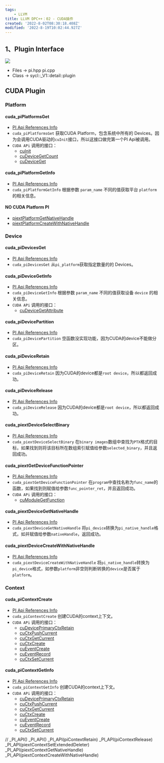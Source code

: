 ```yaml
---
tags: 
    - LLVM
title: LLVM DPC++：02 - CUDA插件
created: '2022-8-02T08:30:18.408Z'
modified: '2022-8-19T10:02:44.927Z'
---
```


## 1、Plugin Interface

![](https://cdn.jsdelivr.net/gh/cuijian2b/Notable@master/notes/assert/DPC++/group__sycl__pi.png)

+ Files -> pi.hpp pi.cpp
+ Class -> sycl::_V1::detail::plugin

## CUDA Plugin

### Platform

#### cuda_piPlatformsGet

+ [PI Api References Info][piPlatformsGet]
+ `cuda_piPlatformsGet` 获取CUDA Platform，包含系统中所有的 Devices。因为会调用CUDA驱动的`cuInit`接口，所以这接口做完第一个PI Api被调用。
+ `CUDA APi` 调用的接口：
  + [cuInit][cuInit]
  + [cuDeviceGetCount][cuDeviceGetCount]
  + [cuDeviceGet][cuDeviceGet]

#### cuda_piPlatformGetInfo

+ [PI Api References Info][piPlatformGetInfo]
+ `cuda_piPlatformGetInfo` 根据参数 `param_name` 不同的值获取平台 `platform` 的相关信息。

#### NO CUDA Platform PI  

+ [piextPlatformGetNativeHandle][piextPlatformGetNativeHandle] 
+ [piextPlatformCreateWithNativeHandle][piextPlatformCreateWithNativeHandle] 

### Device

#### cuda_piDevicesGet

+ [PI Api References Info][piDevicesGet] 
+ `cuda_piDevicesGet` 从`pi_platform`获取指定数量的的 Devices。

#### cuda_piDeviceGetInfo

+ [PI Api References Info][piDeviceGetInfo]
+ `cuda_piDeviceGetInfo` 根据参数 `param_name` 不同的值获取设备 `device` 的相关信息。
+ `CUDA APi` 调用的接口：
  + [cuDeviceGetAttribute][cuDeviceGetAttribute]

#### cuda_piDevicePartition

+ [PI Api References Info][piDevicePartition]
+ `cuda_piDevicePartition` 空函数没实现功能，因为CUDA的device不能做分区。

#### cuda_piDeviceRetain

+ [PI Api References Info][piDeviceRetain]
+ `cuda_piDeviceRetain` 因为CUDA的device都是`root device`，所以都返回成功。

#### cuda_piDeviceRelease

+ [PI Api References Info][piDeviceRelease]
+ `cuda_piDeviceRelease` 因为CUDA的device都是`root device`，所以都返回成功。

#### cuda_piextDeviceSelectBinary

+ [PI Api References Info][piextDeviceSelectBinary]
+ `cuda_piextDeviceSelectBinary` 在`binary images`数组中查找为`PTX`格式的目标，如果找到则将该目标所在数组索引赋值给参数`selected_binary`，并且返回成功。

#### cuda_piextGetDeviceFunctionPointer

+ [PI Api References Info][piextGetDeviceFunctionPointer]
+ `cuda_piextGetDeviceFunctionPointer` 在`program`中查找名称为`func_name`的函数，如果找到则赋值给参数`func_pointer_ret`，并且返回成功。
+ `CUDA APi` 调用的接口：
  + [cuModuleGetFunction][cuModuleGetFunction]

#### cuda_piextDeviceGetNativeHandle

+ [PI Api References Info][piextDeviceGetNativeHandle]
+ `cuda_piextDeviceGetNativeHandle` 将`pi_device`转换为`pi_native_handle`格式，如并赋值给参数`nativeHandle`，返回成功。

#### cuda_piextDeviceCreateWithNativeHandle

+ [PI Api References Info][piextDeviceCreateWithNativeHandle]
+ `cuda_piextDeviceCreateWithNativeHandle` 将`pi_native_handle`转换为`pi_device`格式，如参数`platform`非空则判断转换的`device`是否属于`platform`。

### Context

#### cuda_piContextCreate

+ [PI Api References Info][piContextCreate] 
+ `cuda_piContextCreate` 创建CUDA的context上下文。
+ `CUDA APi` 调用的接口：
  + [cuDevicePrimaryCtxRetain][cuDevicePrimaryCtxRetain]
  + [cuCtxPushCurrent][cuCtxPushCurrent]
  + [cuCtxGetCurrent][cuCtxGetCurrent]
  + [cuCtxCreate][cuCtxCreate]
  + [cuEventCreate][cuEventCreate]
  + [cuEventRecord][cuEventRecord]
  + [cuCtxSetCurrent][cuCtxSetCurrent]

#### cuda_piContextGetInfo

+ [PI Api References Info][piContextGetInfo] 
+ `cuda_piContextGetInfo` 创建CUDA的context上下文。
+ `CUDA APi` 调用的接口：
  + [cuDevicePrimaryCtxRetain][cuDevicePrimaryCtxRetain]
  + [cuCtxPushCurrent][cuCtxPushCurrent]
  + [cuCtxGetCurrent][cuCtxGetCurrent]
  + [cuCtxCreate][cuCtxCreate]
  + [cuEventCreate][cuEventCreate]
  + [cuEventRecord][cuEventRecord]
  + [cuCtxSetCurrent][cuCtxSetCurrent]




// 
_PI_API()
_PI_API()
_PI_API(piContextRetain)
_PI_API(piContextRelease)
_PI_API(piextContextSetExtendedDeleter)
_PI_API(piextContextGetNativeHandle)
_PI_API(piextContextCreateWithNativeHandle)

[cuInit]: https://docs.nvidia.com/cuda/archive/10.2/cuda-driver-api/group__CUDA__INITIALIZE.html#group__CUDA__INITIALIZE
[cuDeviceGetCount]: https://docs.nvidia.com/cuda/archive/10.2/cuda-driver-api/group__CUDA__DEVICE.html#group__CUDA__DEVICE_1g52b5ce05cb8c5fb6831b2c0ff2887c74
[cuDeviceGet]: https://docs.nvidia.com/cuda/archive/10.2/cuda-driver-api/group__CUDA__DEVICE.html#group__CUDA__DEVICE_1g52b5ce05cb8c5fb6831b2c0ff2887c74
[cuDeviceGetAttribute]: https://docs.nvidia.com/cuda/archive/10.2/cuda-driver-api/group__CUDA__DEVICE.html#group__CUDA__DEVICE_1g9c3e1414f0ad901d3278a4d6645fc266
[cuModuleGetFunction]: https://docs.nvidia.com/cuda/archive/10.2/cuda-driver-api/group__CUDA__MODULE.html#group__CUDA__MODULE_1ga52be009b0d4045811b30c965e1cb2cf

[cuDevicePrimaryCtxRetain]: https://docs.nvidia.com/cuda/archive/10.2/cuda-driver-api/group__CUDA__PRIMARY__CTX.html#group__CUDA__PRIMARY__CTX_1g9051f2d5c31501997a6cb0530290a300
[cuCtxPushCurrent]: https://docs.nvidia.com/cuda/archive/10.2/cuda-driver-api/group__CUDA__CTX.html#group__CUDA__CTX_1gb02d4c850eb16f861fe5a29682cc90ba
[cuCtxGetCurrent]: https://docs.nvidia.com/cuda/archive/10.2/cuda-driver-api/group__CUDA__CTX.html#group__CUDA__CTX_1g8f13165846b73750693640fb3e8380d0
[cuCtxCreate]: https://docs.nvidia.com/cuda/archive/10.2/cuda-driver-api/group__CUDA__CTX.html#group__CUDA__CTX_1g65dc0012348bc84810e2103a40d8e2cf
[cuEventCreate]: https://docs.nvidia.com/cuda/archive/10.2/cuda-driver-api/group__CUDA__EVENT.html#group__CUDA__EVENT_1g450687e75f3ff992fe01662a43d9d3db
[cuEventRecord]: https://docs.nvidia.com/cuda/archive/10.2/cuda-driver-api/group__CUDA__EVENT.html#group__CUDA__EVENT_1g95424d3be52c4eb95d83861b70fb89d1
[cuCtxSetCurrent]: https://docs.nvidia.com/cuda/archive/10.2/cuda-driver-api/group__CUDA__CTX.html#group__CUDA__CTX_1gbe562ee6258b4fcc272ca6478ca2a2f7

[piPlatformsGet]: https://intel.github.io/llvm-docs/doxygen/pi_8h.html#a4c358eae6f8f0527d7ca1a90fce2ab12
[piPlatformGetInfo]: https://intel.github.io/llvm-docs/doxygen/pi_8h.html#ae86e28bd45bf105e1d9f0b7bc7f11324
[piextPlatformGetNativeHandle]: https://intel.github.io/llvm-docs/doxygen/pi_8h.html#a3ee5238db6e2fa6bd6d7a40aff3c8326
[piextPlatformCreateWithNativeHandle]: https://intel.github.io/llvm-docs/doxygen/pi_8h.html#a60a901e32f2bbcbaa6f8c8e8b2bf7029

[piDevicesGet]: https://intel.github.io/llvm-docs/doxygen/pi_8h.html#a69b24df8aa852caaedbbb5f3f31d9fd5
[piDeviceGetInfo]: https://intel.github.io/llvm-docs/doxygen/pi_8h.html#a4c04cf52d4de11e8706f60d51a953d60
[piDevicePartition]: https://intel.github.io/llvm-docs/doxygen/pi_8h.html#afda707ee95931de5209a0cae8b900732
[piDeviceRetain]: https://intel.github.io/llvm-docs/doxygen/pi_8h.html#aad0bd5367fb2c07f2adf685baea87471
[piDeviceRelease]: https://intel.github.io/llvm-docs/doxygen/pi_8h.html#aad7d6f4031adcabbc76ffef71cef36ec
[piextDeviceSelectBinary]: https://intel.github.io/llvm-docs/doxygen/pi_8h.html#aee54668a6fdc276d1bcd3ebcff05a4d5
[piextGetDeviceFunctionPointer]: https://intel.github.io/llvm-docs/doxygen/pi_8h.html#aeac83a44281d25a7780138c4312bfea4
[piextDeviceGetNativeHandle]: https://intel.github.io/llvm-docs/doxygen/pi_8h.html#a120d5faa8d24b9e34fe0d9f7a1a18e92
[piextDeviceCreateWithNativeHandle]: https://intel.github.io/llvm-docs/doxygen/pi_8h.html#aac9aa7c4ce7b26e19db9d214d1991235

[piContextCreate]: https://intel.github.io/llvm-docs/doxygen/pi_8h.html#a8c7db6243282e69199e76bada8607488
[piContextGetInfo]: https://intel.github.io/llvm-docs/doxygen/pi_8h.html#aee320401a1ebf46e946b23f2783187a6
[piContextRetain]: https://intel.github.io/llvm-docs/doxygen/pi_8h.html#a5c74a28b8f3b908c2808d68e9309dba6
[piContextRelease]: https://intel.github.io/llvm-docs/doxygen/pi_8h.html#ad537a9f474da4162708412aa1aa2b5d7
[piextContextSetExtendedDeleter]: https://intel.github.io/llvm-docs/doxygen/pi_8h.html#af778e984ded33ef185b3fae854e51ebf
[piextContextGetNativeHandle]: https://intel.github.io/llvm-docs/doxygen/pi_8h.html#aa3fb8ea4d33b7f0656afa0fdfedee5d4
[piextContextCreateWithNativeHandle]: https://intel.github.io/llvm-docs/doxygen/pi_8h.html#a71601e5c887b89497163d6abf241a995
